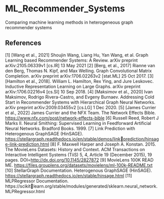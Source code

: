 # ML_Recommender_Systems
Comparing machine learning methods in heterogeneous graph recommender systems

## References

[1] [Wang et al., 2021] Shoujin Wang, Liang Hu, Yan Wang, et al. Graph Learning based Recommender Systems: A 
Review. arXiv preprint arXiv:2105.06339v1 [cs.IR] 13 May 2021
[2] [Berg, et al., 2017] Rianne van den Berg, Thomas N. Kipf, and Max Welling. Graph Convolutional Matrix 
Completion. arXiv preprint arXiv:1706.02263v2 [stat.ML] 25 Oct 2017.
[3] [Hamilton et al., 2018]. William L. Hamilton, Rex Ying, and Jure Leskovec. Inductive Representation Learning on 
Large Graphs. arXiv preprint arXiv:1706.02216v4 [cs.SI] 10 Sep 2018.
[4] [Maksimov et al., 2020] Ivan Maksimov, Rodrigo Rivera-Castro, and Evgeny Burnaev. Addressing Cold Start in 
Recommender Systems with Hierarchical Graph Neural Networks. arXiv preprint arXiv:2009.03455v2 [cs.LG] 1 Dec 
2020.
[5] [James Currier et al., 2022] James Currier and the NFX Team. The Network Effects Bible. 
https://www.nfx.com/post/network-effects-bible
[6] Russell Reed, Robert J Marks II. Neural Smithing: Supervised Learning in Feedforward Artificial Neural Networks. 
Bradford Books. 1999.
[7] Link Prediction with Heterogenous GraphSAGE (HinSAGE). https://stellargraph.readthedocs.io/en/stable/demos/linkprediction/hinsage-link-prediction.html
[8] F. Maxwell Harper and Joseph A. Konstan. 2015. The MovieLens Datasets: History and Context. ACM Transactions 
on Interactive Intelligent Systems (TiiS) 5, 4, Article 19 (December 2015), 19 pages.
DOI=http://dx.doi.org/10.1145/2827872
[9] MovieLens 100K READ ME. https://files.grouplens.org/datasets/movielens/ml-100k-README.txt
[10] StellarGraph Documentation. Heterogenous GraphSAGE (HinSAGE). 
https://stellargraph.readthedocs.io/en/stable/hinsage.html
[11] MLPRegressor Documentation. https://scikitlearn.org/stable/modules/generated/sklearn.neural_network.MLPRegressor.html
